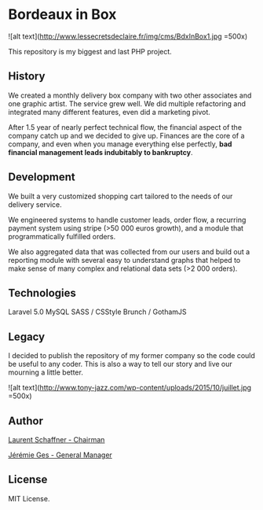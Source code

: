 
# Bordeaux in Box

![alt text](http://www.lessecretsdeclaire.fr/img/cms/BdxInBox1.jpg =500x)

This repository is my biggest and last PHP project.

## History

We created a monthly delivery box company with two other associates and one graphic artist. The service grew well. We did multiple refactoring and integrated many different features, even did a marketing pivot.

After 1.5 year of nearly perfect technical flow, the financial aspect of the company catch up and we decided to give up. Finances are the core of a company, and even when you manage everything else perfectly, __bad financial management leads indubitably to bankruptcy__.

## Development

We built a very customized shopping cart tailored to the needs of our delivery service.

We engineered systems to handle customer leads, order flow, a recurring payment system using stripe (>50 000 euros growth), and a module that programmatically fulfilled orders.

We also aggregated data that was collected from our users and build out a reporting module with several easy to understand graphs that helped to make sense of many complex and relational data sets (>2 000 orders).

## Technologies

Laravel 5.0
MySQL
SASS / CSStyle
Brunch / GothamJS

## Legacy

I decided to publish the repository of my former company so the code could be useful to any coder. This is also a way to tell our story and live our mourning a little better.

![alt text](http://www.tony-jazz.com/wp-content/uploads/2015/10/juillet.jpg =500x)

## Author

[Laurent Schaffner - Chairman](http://www.laurentschaffner.com)

[Jérémie Ges - General Manager](http://gesjeremie.io)

## License

MIT License.
